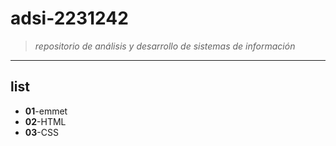# adsi-2231242
 >*repositorio de análisis y desarrollo de sistemas de información*
---
## list

- **01**-emmet
- **02**-HTML
- **03**-CSS
